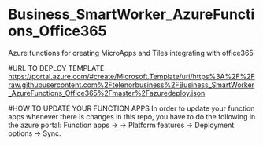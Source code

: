 # Business_SmartWorker_AzureFunctions_Office365
Azure functions for creating MicroApps and Tiles integrating with office365

#URL TO DEPLOY TEMPLATE
 https://portal.azure.com/#create/Microsoft.Template/uri/https%3A%2F%2Fraw.githubusercontent.com%2Ftelenorbusiness%2FBusiness_SmartWorker_AzureFunctions_Office365%2Fmaster%2Fazuredeploy.json

 #HOW TO UPDATE YOUR FUNCTION APPS
 In order to update your function apps whenever there is changes in this repo, you have to do the following in the azure portal: Function apps -> <yourfunctionapp> -> Platform features -> Deployment options -> Sync.
